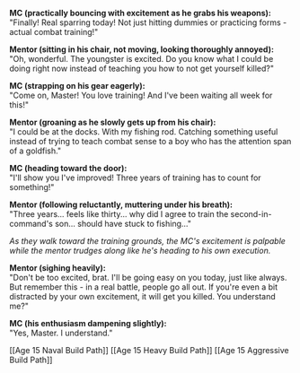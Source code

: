 **MC (practically bouncing with excitement as he grabs his weapons):**  
"Finally! Real sparring today! Not just hitting dummies or practicing forms - actual combat training!"

**Mentor (sitting in his chair, not moving, looking thoroughly annoyed):**  
"Oh, wonderful. The youngster is excited. Do you know what I could be doing right now instead of teaching you how to not get yourself killed?"

**MC (strapping on his gear eagerly):**  
"Come on, Master! You love training! And I've been waiting all week for this!"

**Mentor (groaning as he slowly gets up from his chair):**  
"I could be at the docks. With my fishing rod. Catching something useful instead of trying to teach combat sense to a boy who has the attention span of a goldfish."

**MC (heading toward the door):**  
"I'll show you I've improved! Three years of training has to count for something!"

**Mentor (following reluctantly, muttering under his breath):**  
"Three years... feels like thirty... why did I agree to train the second-in-command's son... should have stuck to fishing..."

_As they walk toward the training grounds, the MC's excitement is palpable while the mentor trudges along like he's heading to his own execution._

**Mentor (sighing heavily):**  
"Don't be too excited, brat. I'll be going easy on you today, just like always. But remember this - in a real battle, people go all out. If you're even a bit distracted by your own excitement, it will get you killed. You understand me?"

**MC (his enthusiasm dampening slightly):**  
"Yes, Master. I understand."


[[Age 15 Naval Build Path]]
[[Age 15 Heavy Build Path]]
[[Age 15 Aggressive Build Path]]
